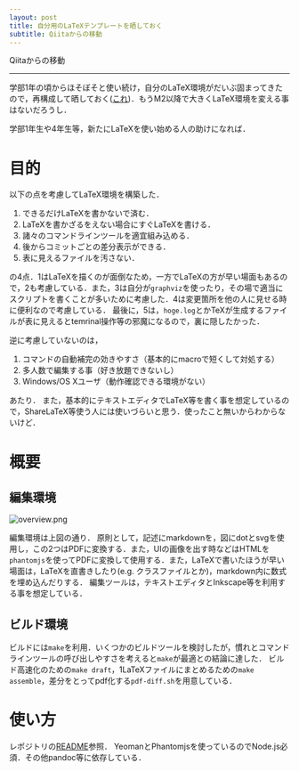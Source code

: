 ```yaml
---
layout: post
title: 自分用のLaTeXテンプレートを晒しておく
subtitle: Qiitaからの移動
---
```


Qiitaからの移動

---

学部1年の頃からほそぼそと使い続け，自分のLaTeX環境がだいぶ固まってきたので，再構成して晒しておく([これ](https://www.npmjs.com/package/generator-latex-with-markdown))．もうM2以降で大きくLaTeX環境を変える事はないだろうし．

学部1年生や4年生等，新たにLaTeXを使い始める人の助けになれば．

# 目的
以下の点を考慮してLaTeX環境を構築した．

1. できるだけLaTeXを書かないで済む．
2. LaTeXを書かざるをえない場合にすぐLaTeXを書ける．
3. 諸々のコマンドラインツールを適宜組み込める．
4. 後からコミットごとの差分表示ができる．
5. 表に見えるファイルを汚さない．

の4点．1はLaTeXを描くのが面倒なため，一方でLaTeXの方が早い場面もあるので，2も考慮している．また，3は自分が`graphviz`を使ったり，その場で適当にスクリプトを書くことが多いために考慮した．4は変更箇所を他の人に見せる時に便利なので考慮している．
最後に，5は，`hoge.log`とかTeXが生成するファイルが表に見えるとtemrinal操作等の邪魔になるので，裏に隠したかった．

逆に考慮していないのは，

1. コマンドの自動補完の効きやすさ（基本的にmacroで短くして対処する）
2. 多人数で編集する事（好き放題できないし）
3. Windows/OS Xユーザ（動作確認できる環境がない）

あたり．
また，基本的にテキストエディタでLaTeX等を書く事を想定しているので，ShareLaTeX等使う人には使いづらいと思う．使ったこと無いからわからないけど．

# 概要
## 編集環境
![overview.png](https://qiita-image-store.s3.amazonaws.com/0/111070/8db25998-07fb-2062-0b1c-071e962004f0.png)

編集環境は上図の通り．
原則として，記述にmarkdownを，図にdotとsvgを使用し，この2つはPDFに変換する．また，UIの画像を出す時などはHTMLを`phantomjs`を使ってPDFに変換して使用する．また，LaTeXで書いたほうが早い場面は，LaTeXを直書きしたり(e.g. クラスファイルとか)，markdown内に数式を埋め込んだりする．
編集ツールは，テキストエディタとInkscape等を利用する事を想定している．

## ビルド環境
ビルドには`make`を利用．いくつかのビルドツールを検討したが，慣れとコマンドラインツールの呼び出しやすさを考えると`make`が最適との結論に達した．
ビルド高速化のための`make draft`，1LaTeXファイルにまとめるための`make assemble`，差分をとってpdf化する`pdf-diff.sh`を用意している．

# 使い方
レポジトリの[README](https://github.com/hiroakimikami/generator-latex-with-markdown)参照．
YeomanとPhantomjsを使っているのでNode.js必須．その他pandoc等に依存している．
